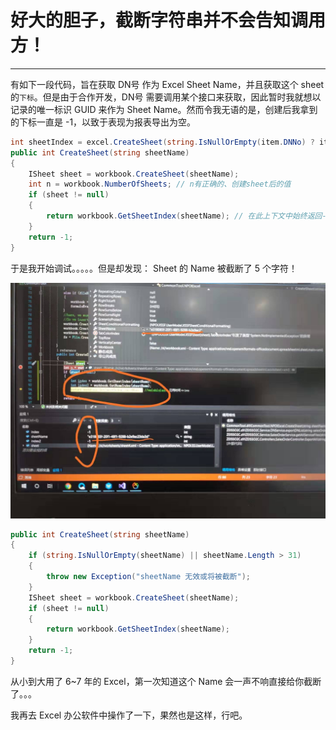 # 好大的胆子，截断字符串并不会告知调用方！
----

有如下一段代码，旨在获取 DN号 作为 Excel Sheet Name，并且获取这个 sheet 的`下标`。但是由于合作开发，DN号 需要调用某个接口来获取，因此暂时我就想以记录的唯一标识 GUID 来作为 Sheet Name。然而令我无语的是，创建后我拿到的下标一直是 -1，以致于表现为报表导出为空。

```C#
int sheetIndex = excel.CreateSheet(string.IsNullOrEmpty(item.DNNo) ? item.guid : item.DNNo);
public int CreateSheet(string sheetName)
{
    ISheet sheet = workbook.CreateSheet(sheetName);
    int n = workbook.NumberOfSheets; // n有正确的、创建sheet后的值
    if (sheet != null)
    {
        return workbook.GetSheetIndex(sheetName); // 在此上下文中始终返回-1表示找不到sheet
    }
    return -1;
}
```

于是我开始调试。。。。。但是却发现： Sheet 的 Name 被截断了 5 个字符！

![](https://github.com/InvincibleXG/imgs/blob/master/20190813-sheetName截断.jpg)


```C#
public int CreateSheet(string sheetName)
{
    if (string.IsNullOrEmpty(sheetName) || sheetName.Length > 31)
    {
        throw new Exception("sheetName 无效或将被截断");
    }
    ISheet sheet = workbook.CreateSheet(sheetName);
    if (sheet != null)
    {
        return workbook.GetSheetIndex(sheetName);
    }
    return -1;
}
```

从小到大用了 6~7 年的 Excel，第一次知道这个 Name 会一声不响直接给你截断了。。。

我再去 Excel 办公软件中操作了一下，果然也是这样，行吧。